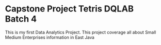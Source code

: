 # Capstone Project Tetris DQLAB Batch 4
This is my first Data Analytics Project. This project coverage all about Small Medium Enterprises information in East Java 
